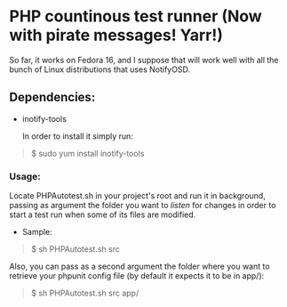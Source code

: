 # PHP countinous test runner (Now with pirate messages! Yarr!)

So far, it works on Fedora 16, and I suppose that will work well with all the bunch of Linux distributions that uses NotifyOSD.

## Dependencies:

* inotify-tools

    In order to install it simply run:
    
> $ sudo yum install inotify-tools
    
### Usage:

Locate PHPAutotest.sh in your project's root and run it in background, passing as argument the folder you want to _listen_ for changes in order to start a test run when some of its files are modified.

* Sample:

> $ sh PHPAutotest.sh src

Also, you can pass as a second argument the folder where you want to retrieve your phpunit config file (by default it expects it to be in app/):

> $ sh PHPAutotest.sh src app/
